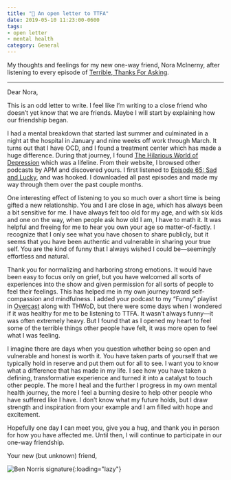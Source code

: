 ```yaml
---
title: "📃 An open letter to TTFA"
date: 2019-05-10 11:23:00-0600
tags:
- open letter
- mental health
category: General
---
```


My thoughts and feelings for my new one-way friend, Nora McInerny, after listening to every episode of [Terrible, Thanks For Asking](http://ttfa.org).

***

Dear Nora,

This is an odd letter to write. I feel like I’m writing to a close friend who doesn’t yet know that we are friends. Maybe I will start by explaining how our friendship began.

I had a mental breakdown that started last summer and culminated in a night at the hospital in January and nine weeks off work through March. It turns out that I have OCD, and I found a treatment center which has made a huge difference. During that journey, I found [The Hilarious World of Depression](http://hilariousworld.org) which was a lifeline. From their website, I browsed other podcasts by APM and discovered yours. I first listened to [Episode 65: Sad and Lucky](https://www.apmpodcasts.org/ttfa/2019/03/sad-and-lucky/), and was hooked. I downloaded all past episodes and made my way through them over the past couple months.

One interesting effect of listening to you so much over a short time is being gifted a new relationship. You and I are close in age, which has always been a bit sensitive for me. I have always felt too old for my age, and with six kids and one on the way, when people ask how old I am, I have to math it. It was helpful and freeing for me to hear you own your age so matter-of-factly. I recognize that I only see what you have chosen to share publicly, but it seems that you have been authentic and vulnerable in sharing your true self. You are the kind of funny that I always wished I could be—seemingly effortless and natural.

Thank you for normalizing and harboring strong emotions. It would have been easy to focus only on grief, but you have welcomed all sorts of experiences into the show and given permission for all sorts of people to feel their feelings. This has helped me in my own journey toward self-compassion and mindfulness. I added your podcast to my “Funny” playlist in [Overcast](https://overcast.fm) along with THWoD, but there were some days when I wondered if it was healthy for me to be listening to TTFA. It wasn’t always funny—it was often extremely heavy. But I found that as I opened my heart to feel some of the terrible things other people have felt, it was more open to feel what I was feeling.

I imagine there are days when you question whether being so open and vulnerable and honest is worth it. You have taken parts of yourself that we typically hold in reserve and put them out for all to see. I want you to know what a difference that has made in my life. I see how you have taken a defining, transformative experience and turned it into a catalyst to touch other people. The more I heal and the further I progress in my own mental health journey, the more I feel a burning desire to help other people who have suffered like I have. I don’t know what my future holds, but I draw strength and inspiration from your example and I am filled with hope and excitement.

Hopefully one day I can meet you, give you a hug, and thank you in person for how you have affected me. Until then, I will continue to participate in our one-way friendship.

Your new (but unknown) friend,

![Ben Norris signature](https://media.bennorris.com/images/bennorris/uploads/2019/29fa5d6acd.png){:loading="lazy"}